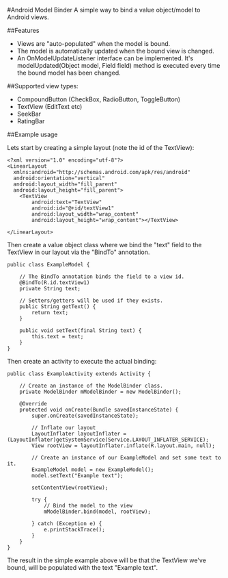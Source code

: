 #Android Model Binder
A simple way to bind a value object/model to Android views.

##Features
* Views are "auto-populated" when the model is bound.
* The model is automatically updated when the bound view is changed.
* An OnModelUpdateListener interface can be implemented. It's modelUpdated(Object model, Field field) method is executed every time the bound model has been changed.

##Supported view types:
* CompoundButton (CheckBox, RadioButton, ToggleButton)
* TextView (EditText etc)
* SeekBar 
* RatingBar

##Example usage

Lets start by creating a simple layout (note the id of the TextView):

	<?xml version="1.0" encoding="utf-8"?>
	<LinearLayout
	  xmlns:android="http://schemas.android.com/apk/res/android"
	  android:orientation="vertical"
	  android:layout_width="fill_parent"
	  android:layout_height="fill_parent">
	    <TextView 
	    	android:text="TextView" 
	    	android:id="@+id/textView1" 
	    	android:layout_width="wrap_content" 
	    	android:layout_height="wrap_content"></TextView>
	    
	</LinearLayout>

Then create a value object class where we bind the "text" field to the TextView in our layout via the "BindTo" annotation. 

	public class ExampleModel {

		// The BindTo annotation binds the field to a view id.	
		@BindTo(R.id.textView1)
	    private String text;
	
		// Setters/getters will be used if they exists. 
	    public String getText() {
	        return text;
	    }
	    
	    public void setText(final String text) {
	        this.text = text;
	    }
	}



Then create an activity to execute the actual binding:

	public class ExampleActivity extends Activity {
	
		// Create an instance of the ModelBinder class.
		private ModelBinder mModelBinder = new ModelBinder();

		@Override
		protected void onCreate(Bundle savedInstanceState) {
			super.onCreate(savedInstanceState);
		
			// Inflate our layout
			LayoutInflater layoutInflater = (LayoutInflater)getSystemService(Service.LAYOUT_INFLATER_SERVICE);
			View rootView = layoutInflater.inflate(R.layout.main, null);
		
			// Create an instance of our ExampleModel and set some text to it.
			ExampleModel model = new ExampleModel();
			model.setText("Example text");
			
			setContentView(rootView);
			
			try {
				// Bind the model to the view
				mModelBinder.bind(model, rootView);
				
			} catch (Exception e) {
				e.printStackTrace();
			}
		}
	}

The result in the simple example above will be that the TextView we've bound, will be populated with the text "Example text".